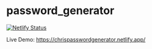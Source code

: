 # password_generator

[![Netlify Status](https://api.netlify.com/api/v1/badges/2bcbd2cd-afef-4437-9767-180815250ec7/deploy-status)](https://app.netlify.com/sites/chrispasswordgenerator/deploys)

Live Demo:
https://chrispasswordgenerator.netlify.app/

